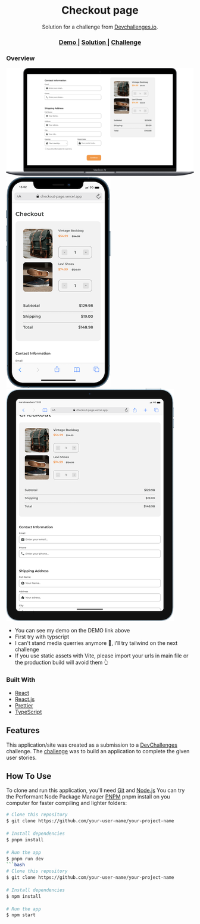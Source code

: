 <!-- Please update value in the {}  -->

<h1 align="center">Checkout page</h1>

<div align="center">
   Solution for a challenge from  <a href="http://devchallenges.io" target="_blank">Devchallenges.io</a>.
</div>

<div align="center">
  <h3>
    <a href="https://checkout-page.vercel.app/">
      Demo
    </a>
    <span> | </span>
    <a href="https://github.com/maax6/checkout-page">
      Solution
    </a>
    <span> | </span>
    <a href="https://devchallenges.io/challenges/0J1NxxGhOUYVqihwegfO">
      Challenge
    </a>
  </h3>
</div>

### Overview

![screenshot](https://github.com/maax6/checkout-page/blob/master/public/screeshotsDemo/macbookairScreenshot.png?raw=true)
![screenshot](https://github.com/maax6/checkout-page/blob/master/public/screeshotsDemo/iphonescreenshot.png?raw=true)
![screenshot](https://github.com/maax6/checkout-page/blob/master/public/screeshotsDemo/ipadminiScreenshot.png?raw=true)


- You can see my demo on the DEMO link above
- First try with typscript
- I can't stand media querries anymore 🤗, i'll try tailwind on the next challenge
- If you use static assets with Vite, please import your urls in main file or the production build will avoid them 👆

### Built With


- [React](https://reactjs.org/)
- [React.js](https://fr.legacy.reactjs.org/)
- [Prettier](https://prettier.io/)
- [TypeScript](https://www.typescriptlang.org)


## Features


This application/site was created as a submission to a [DevChallenges](https://devchallenges.io/challenges) challenge. The [challenge](https://devchallenges.io/challenges/0J1NxxGhOUYVqihwegfO) was to build an application to complete the given user stories.


## How To Use


To clone and run this application, you'll need [Git](https://git-scm.com) and [Node.js](https://nodejs.org/en/download/) 
You can try the Performant Node Package Manager [PNPM](https://pnpm.io/installation) pnpm install on you computer for faster compiling and lighter folders:

```bash
# Clone this repository
$ git clone https://github.com/your-user-name/your-project-name

# Install dependencies
$ pnpm install

# Run the app
$ pnpm run dev
```bash
# Clone this repository
$ git clone https://github.com/your-user-name/your-project-name

# Install dependencies
$ npm install

# Run the app
$ npm start
```
